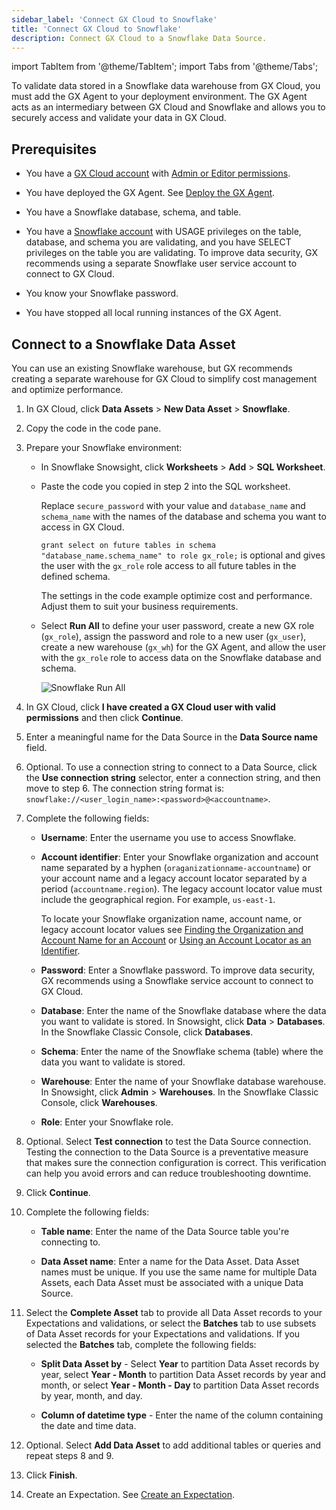 ```yaml
---
sidebar_label: 'Connect GX Cloud to Snowflake'
title: 'Connect GX Cloud to Snowflake'
description: Connect GX Cloud to a Snowflake Data Source.
---
```


import TabItem from '@theme/TabItem';
import Tabs from '@theme/Tabs';

To validate data stored in a Snowflake data warehouse from GX Cloud, you must add the GX Agent to your deployment environment. The GX Agent acts as an intermediary between GX Cloud and Snowflake and allows you to securely access and validate your data in GX Cloud.

## Prerequisites

- You have a [GX Cloud account](https://greatexpectations.io/cloud) with [Admin or Editor permissions](../about_gx.md#roles-and-responsibilities).

- You have deployed the GX Agent. See [Deploy the GX Agent](../deploy_gx_agent.md).

- You have a Snowflake database, schema, and table.

- You have a [Snowflake account](https://docs.snowflake.com/en/user-guide-admin) with USAGE privileges on the table, database, and schema you are validating, and you have SELECT privileges on the table you are validating. To improve data security, GX recommends using a separate Snowflake user service account to connect to GX Cloud.

- You know your Snowflake password.

- You have stopped all local running instances of the GX Agent.

## Connect to a Snowflake Data Asset

You can use an existing Snowflake warehouse, but GX recommends creating a separate warehouse for GX Cloud to simplify cost management and optimize performance.

1. In GX Cloud, click **Data Assets** > **New Data Asset** > **Snowflake**.

2. Copy the code in the code pane.

3. Prepare your Snowflake environment:

   - In Snowflake Snowsight, click **Worksheets** > **Add** > **SQL Worksheet**.

   - Paste the code you copied in step 2 into the SQL worksheet.

      Replace `secure_password` with your value and `database_name` and `schema_name` with the names of the database and schema you want to access in GX Cloud.

      `grant select on future tables in schema "database_name.schema_name" to role gx_role;` is optional and gives the user with the `gx_role` role access to all future tables in the defined schema.

      The settings in the code example optimize cost and performance. Adjust them to suit your business requirements.

   - Select **Run All** to define your user password, create a new GX role (`gx_role`), assign the password and role to a new user (`gx_user`), create a new warehouse (`gx_wh`) for the GX Agent, and allow the user with the `gx_role` role to access data on the Snowflake database and schema.

       ![Snowflake Run All](/img/run_all.png)

4. In GX Cloud, click **I have created a GX Cloud user with valid permissions** and then click **Continue**.

5. Enter a meaningful name for the Data Source in the **Data Source name** field.

6. Optional. To use a connection string to connect to a Data Source, click the **Use connection string** selector, enter a connection string, and then move to step 6. The connection string format is: `snowflake://<user_login_name>:<password>@<accountname>`.

7. Complete the following fields:

    - **Username**: Enter the username you use to access Snowflake.

    - **Account identifier**: Enter your Snowflake organization and account name separated by a hyphen (`oraganizationname-accountname`) or your account name and a legacy account locator separated by a period (`accountname.region`). The legacy account locator value must include the geographical region. For example, `us-east-1`. 
    
        To locate your Snowflake organization name, account name, or legacy account locator values see [Finding the Organization and Account Name for an Account](https://docs.snowflake.com/en/user-guide/admin-account-identifier#finding-the-organization-and-account-name-for-an-account) or [Using an Account Locator as an Identifier](https://docs.snowflake.com/en/user-guide/admin-account-identifier#using-an-account-locator-as-an-identifier).

    - **Password**: Enter a Snowflake password. To improve data security, GX recommends using a Snowflake service account to connect to GX Cloud.

    - **Database**: Enter the name of the Snowflake database where the data you want to validate is stored. In Snowsight, click **Data** > **Databases**. In the Snowflake Classic Console, click **Databases**.
 
    - **Schema**: Enter the name of the Snowflake schema (table) where the data you want to validate is stored.

    - **Warehouse**: Enter the name of your Snowflake database warehouse. In Snowsight, click **Admin** > **Warehouses**. In the Snowflake Classic Console, click **Warehouses**.

    - **Role**: Enter your Snowflake role.

8. Optional. Select **Test connection** to test the Data Source connection. Testing the connection to the Data Source is a preventative measure that makes sure the connection configuration is correct. This verification can help you avoid errors and can reduce troubleshooting downtime.

9. Click **Continue**.

10. Complete the following fields:

    - **Table name**: Enter the name of the Data Source table you're connecting to.
    
    - **Data Asset name**: Enter a name for the Data Asset. Data Asset names must be unique. If you use the same name for multiple Data Assets, each Data Asset must be associated with a unique Data Source.

11. Select the **Complete Asset** tab to provide all Data Asset records to your Expectations and validations, or select the **Batches** tab to use subsets of Data Asset records for your Expectations and validations. If you selected the **Batches** tab, complete the following fields:

    - **Split Data Asset by** - Select **Year** to partition Data Asset records by year, select **Year - Month** to partition Data Asset records by year and month, or select **Year - Month - Day** to partition Data Asset records by year, month, and day.

    - **Column of datetime type** - Enter the name of the column containing the date and time data.

12. Optional. Select **Add Data Asset** to add additional tables or queries and repeat steps 8 and 9.

13. Click **Finish**.

14. Create an Expectation. See [Create an Expectation](/cloud/expectations/manage_expectations.md#create-an-expectation).
